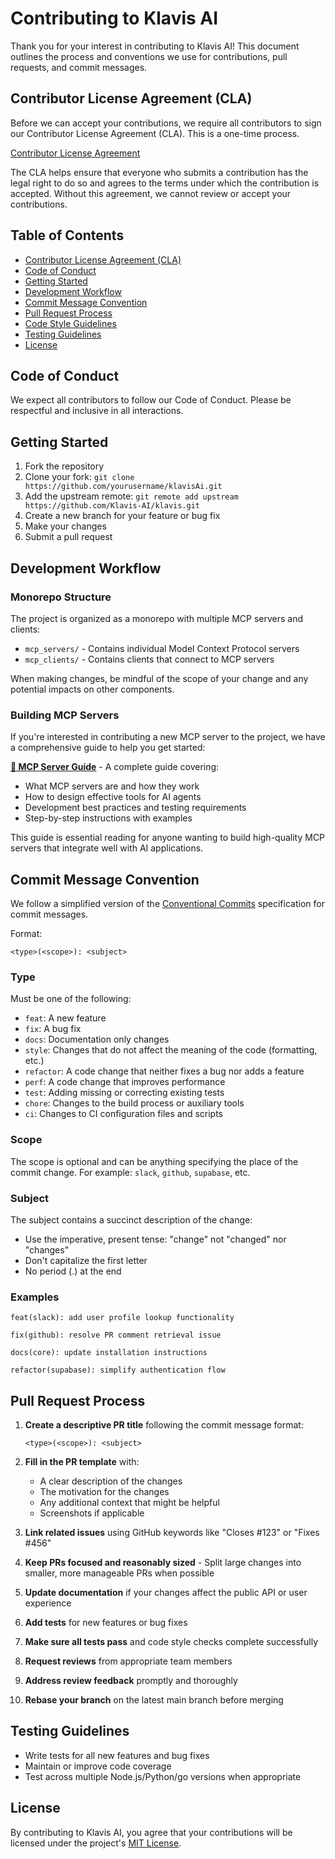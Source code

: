 # Contributing to Klavis AI

Thank you for your interest in contributing to Klavis AI! This document outlines the process and conventions we use for contributions, pull requests, and commit messages.

## Contributor License Agreement (CLA)

Before we can accept your contributions, we require all contributors to sign our Contributor License Agreement (CLA). This is a one-time process.

[Contributor License Agreement](https://cla-assistant.io/Klavis-AI/klavis)

The CLA helps ensure that everyone who submits a contribution has the legal right to do so and agrees to the terms under which the contribution is accepted. Without this agreement, we cannot review or accept your contributions.

## Table of Contents

- [Contributor License Agreement (CLA)](#contributor-license-agreement-cla)
- [Code of Conduct](#code-of-conduct)
- [Getting Started](#getting-started)
- [Development Workflow](#development-workflow)
- [Commit Message Convention](#commit-message-convention)
- [Pull Request Process](#pull-request-process)
- [Code Style Guidelines](#code-style-guidelines)
- [Testing Guidelines](#testing-guidelines)
- [License](#license)

## Code of Conduct

We expect all contributors to follow our Code of Conduct. Please be respectful and inclusive in all interactions.

## Getting Started

1. Fork the repository
2. Clone your fork: `git clone https://github.com/yourusername/klavisAi.git`
3. Add the upstream remote: `git remote add upstream https://github.com/Klavis-AI/klavis.git`
4. Create a new branch for your feature or bug fix
5. Make your changes
6. Submit a pull request

## Development Workflow

### Monorepo Structure

The project is organized as a monorepo with multiple MCP servers and clients:

- `mcp_servers/` - Contains individual Model Context Protocol servers
- `mcp_clients/` - Contains clients that connect to MCP servers

When making changes, be mindful of the scope of your change and any potential impacts on other components.

### Building MCP Servers

If you're interested in contributing a new MCP server to the project, we have a comprehensive guide to help you get started:

**[📖 MCP Server Guide](MCP_SERVER_GUIDE.md)** - A complete guide covering:
- What MCP servers are and how they work
- How to design effective tools for AI agents
- Development best practices and testing requirements
- Step-by-step instructions with examples

This guide is essential reading for anyone wanting to build high-quality MCP servers that integrate well with AI applications.

## Commit Message Convention

We follow a simplified version of the [Conventional Commits](https://www.conventionalcommits.org/) specification for commit messages.

Format:

```
<type>(<scope>): <subject>
```

### Type

Must be one of the following:

- `feat`: A new feature
- `fix`: A bug fix
- `docs`: Documentation only changes
- `style`: Changes that do not affect the meaning of the code (formatting, etc.)
- `refactor`: A code change that neither fixes a bug nor adds a feature
- `perf`: A code change that improves performance
- `test`: Adding missing or correcting existing tests
- `chore`: Changes to the build process or auxiliary tools
- `ci`: Changes to CI configuration files and scripts

### Scope

The scope is optional and can be anything specifying the place of the commit change. For example: `slack`, `github`, `supabase`, etc.

### Subject

The subject contains a succinct description of the change:
- Use the imperative, present tense: "change" not "changed" nor "changes"
- Don't capitalize the first letter
- No period (.) at the end

### Examples

```
feat(slack): add user profile lookup functionality
```

```
fix(github): resolve PR comment retrieval issue
```

```
docs(core): update installation instructions
```

```
refactor(supabase): simplify authentication flow
```

## Pull Request Process

1. **Create a descriptive PR title** following the commit message format:
   ```
   <type>(<scope>): <subject>
   ```

2. **Fill in the PR template** with:
   - A clear description of the changes
   - The motivation for the changes
   - Any additional context that might be helpful
   - Screenshots if applicable

3. **Link related issues** using GitHub keywords like "Closes #123" or "Fixes #456"

4. **Keep PRs focused and reasonably sized** - Split large changes into smaller, more manageable PRs when possible

5. **Update documentation** if your changes affect the public API or user experience

6. **Add tests** for new features or bug fixes

7. **Make sure all tests pass** and code style checks complete successfully

8. **Request reviews** from appropriate team members

9. **Address review feedback** promptly and thoroughly

10. **Rebase your branch** on the latest main branch before merging


## Testing Guidelines

- Write tests for all new features and bug fixes
- Maintain or improve code coverage
- Test across multiple Node.js/Python/go versions when appropriate

## License

By contributing to Klavis AI, you agree that your contributions will be licensed under the project's [MIT License](LICENSE).